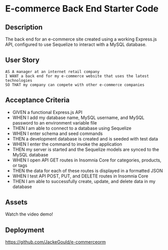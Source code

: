 # E-commerce Back End Starter Code

## Description

The back end for an e-commerce site created using a working Express.js API, configured to use Sequelize to interact with a MySQL database.

## User Story

```
AS A manager at an internet retail company
I WANT a back end for my e-commerce website that uses the latest technologies
SO THAT my company can compete with other e-commerce companies
```

## Acceptance Criteria

* GIVEN a functional Express.js API
* WHEN I add my database name, MySQL username, and MySQL password to an environment variable file
* THEN I am able to connect to a database using Sequelize
* WHEN I enter schema and seed commands
* THEN a development database is created and is seeded with test data
* WHEN I enter the command to invoke the application
* THEN my server is started and the Sequelize models are synced to the MySQL database
* WHEN I open API GET routes in Insomnia Core for categories, products, or tags
* THEN the data for each of these routes is displayed in a formatted JSON
* WHEN I test API POST, PUT, and DELETE routes in Insomnia Core
* THEN I am able to successfully create, update, and delete data in my database

## Assets

Watch the video demo!

<!-- <video width="600" controls>
  <source src="assets/demo.mp4" type="video/mp4">
</video> -->



## Deployment

https://github.com/JackeGould/e-commerceorm

<!-- Database models set up -->

<!-- 
Associations:
Product belongs to Category, as a category can have multiple products but a product can only belong to one category.

Category has many Product models.

Product belongs to many Tag models. Using the ProductTag through model, allow products to have multiple tags and tags to have many products.

Tag belongs to many Product models.
 -->

 <!-- Fill Out the API Routes to Perform RESTful CRUD Operations
Fill out the unfinished routes in product-routes.js, tag-routes.js, and category-routes.js to perform create, read, update, and delete operations using your Sequelize models. -->

<!-- After creating the models and routes, run npm run seed to seed data to your database so that you can test your routes. -->

<!-- Create the code needed in server.js to sync the Sequelize models to the MySQL database on server start. -->
